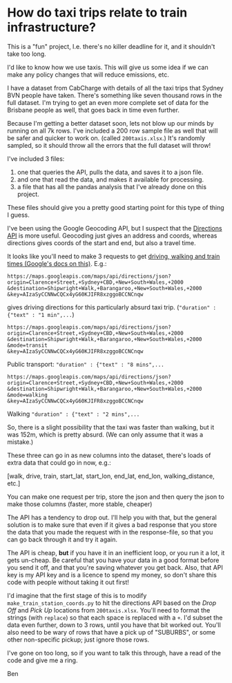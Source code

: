 # How do taxi trips relate to train infrastructure?

This is a "fun" project, I.e. there's no killer deadline for it, and it shouldn't take too long.

I'd like to know how we use taxis. This will give us some idea if we can make any policy changes that will reduce emissions, etc.

I have a dataset from CabCharge with details of all the taxi trips that Sydney BVN people have taken. There's something like seven thousand rows in the full dataset. I'm trying to get an even more complete set of data for the Brisbane people as well, that goes back in time even further.

Because I'm getting a better dataset soon, lets not blow up our minds by running on all 7k rows. I've included a 200 row sample file as well that will be safer and quicker to work on. (called `200taxis.xlsx`.) It's randomly sampled, so it should throw all the errors that the full dataset will throw!

I've included 3 files: 
1. one that queries the API, pulls the data, and saves it to a json file.
1. and one that read the data, and makes it available for processing.
1. a file that has all the pandas analysis that I've already done on this project.

These files should give you a pretty good starting point for this type of thing I guess. 

I've been using the Google Geocoding API, but I suspect that the [Directions API](https://developers.google.com/maps/documentation/directions/) is more useful. Geocoding just gives an address and coords, whereas directions gives coords of the start and end, but also a travel time.

It looks like you'll need to make 3 requests to get [driving, walking and train times (Google's docs on this)](https://developers.google.com/maps/documentation/directions/intro#TravelModes).
E.g.:

```
https://maps.googleapis.com/maps/api/directions/json?
origin=Clarence+Street,+Sydney+CBD,+New+South+Wales,+2000
&destination=Shipwright+Walk,+Barangaroo,+New+South+Wales,+2000
&key=AIzaSyCCNNwCQCx4yG60KJIFR8xzggoBCCNCnqw
```

gives driving directions for this particularly absurd taxi trip. (`"duration" : {"text" : "1 min",...`)

```
https://maps.googleapis.com/maps/api/directions/json?
origin=Clarence+Street,+Sydney+CBD,+New+South+Wales,+2000
&destination=Shipwright+Walk,+Barangaroo,+New+South+Wales,+2000
&mode=transit
&key=AIzaSyCCNNwCQCx4yG60KJIFR8xzggoBCCNCnqw
```

Public transport: `"duration" : {"text" : "8 mins",...`

```
https://maps.googleapis.com/maps/api/directions/json?
origin=Clarence+Street,+Sydney+CBD,+New+South+Wales,+2000
&destination=Shipwright+Walk,+Barangaroo,+New+South+Wales,+2000
&mode=walking
&key=AIzaSyCCNNwCQCx4yG60KJIFR8xzggoBCCNCnqw
```
Walking `"duration" : {"text" : "2 mins",...`

So, there is a slight possibility that the taxi was faster than walking, but it was 152m, which is pretty absurd. (We can only assume that it was a mistake.)

These three can go in as new columns into the dataset, there's loads of extra data that could go in now, e.g.:

[walk, drive, train, start_lat, start_lon, end_lat, end_lon, walking_distance, etc.]

You can make one request per trip, store the json and then query the json to make those columns (faster, more stable, cheaper)

The API has a tendency to drop out. I'll help you with that, but the general solution is to make sure that even if it gives a bad response that you store the data that you made the request with in the response-file, so that you can go back through it and try it again.

The API is cheap, __but__ if you have it in an inefficient loop, or you run it a lot, it gets un-cheap. Be careful that you have your data in a good format before you send it off, and that you're saving whatever you get back. Also, that API key is my API key and is a licence to spend my money, so don't share this code with people without taking it out first!

I'd imagine that the first stage of this is to modify `make_train_station_coords.py` to hit the directions API based on the _Drop Off_ and _Pick Up_ locations from `200taxis.xlsx`. You'll need to format the strings (with `replace`) so that each space is replaced with a `+`. I'd subset the data even further, down to 3 rows, until you have that bit worked out. You'll also need to be wary of rows that have a pick up of "SUBURBS", or some other non-specific pickup; just ignore those rows.

I've gone on too long, so if you want to talk this through, have a read of the code and give me a ring.

Ben
